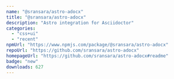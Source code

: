 ```yaml
---
name: "@sransara/astro-adocx"
title: "@sransara/astro-adocx"
description: "Astro integration for Asciidoctor"
categories:
  - "css+ui"
  - "recent"
npmUrl: "https://www.npmjs.com/package/@sransara/astro-adocx"
repoUrl: "https://github.com/sransara/astro-adocx"
homepageUrl: "https://github.com/sransara/astro-adocx#readme"
badge: "new"
downloads: 627
---
```

